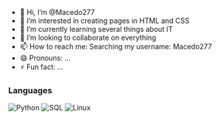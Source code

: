- 👋 Hi, I’m @Macedo277
- 👀 I’m interested in creating pages in HTML and CSS
- 🌱 I’m currently learning several things about IT
- 💞️ I’m looking to collaborate on everything
- 📫 How to reach me: Searching my username: Macedo277
- 😄 Pronouns: ...
- ⚡ Fun fact: ...

<!---
Macedo277/Macedo277 is a ✨ special ✨ repository because its `README.md` (this file) appears on your GitHub profile.
You can click the Preview link to take a look at your changes.
--->
### Languages

![Python](https://img.shields.io/badge/-Python-000?&logo=Python)
![SQL](https://img.shields.io/badge/-SQL-000?&logo=MySQL)
![Linux](https://img.shields.io/badge/-Linux-000?&logo=Linux) 


